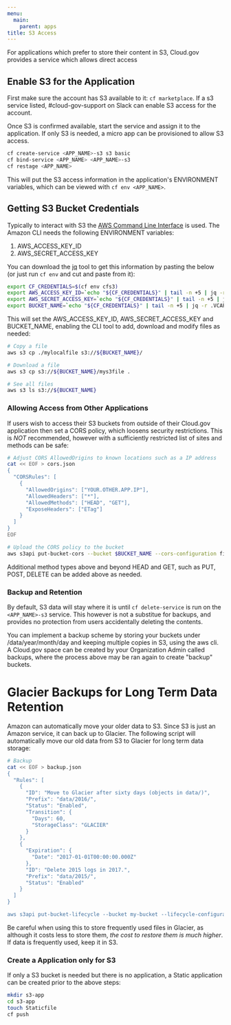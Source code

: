 ```yaml
---
menu:
  main:
    parent: apps
title: S3 Access
---
```


For applications which prefer to store their content in S3, Cloud.gov provides a service which allows direct access

## Enable S3 for the Application

First make sure the account has S3 available to it: `cf marketplace`.  If a s3 service listed, #cloud-gov-support on Slack can enable S3 access for the account.

Once S3 is confirmed available, start the service and assign it to the application.  If only S3 is needed, a micro app can be provisioned to allow S3 access.

```bash
cf create-service <APP_NAME>-s3 s3 basic
cf bind-service <APP_NAME> <APP_NAME>-s3
cf restage <APP_NAME>
```

This will put the S3 access information in the application's ENVIRONMENT variables, which can be viewed with `cf env <APP_NAME>`.

## Getting S3 Bucket Credentials
Typically to interact with S3 the [AWS Command Line Interface](https://aws.amazon.com/cli/) is used.  The Amazon CLI needs the following ENVIRONMENT variables:
 1. AWS_ACCESS_KEY_ID 
 2. AWS_SECRET_ACCESS_KEY 
 
You can download the [jq](https://stedolan.github.io/jq/) tool to get this information by pasting the below (or just run `cf env` and cut and paste from it):

```bash
export CF_CREDENTIALS=$(cf env cfs3) 
export AWS_ACCESS_KEY_ID=`echo "${CF_CREDENTIALS}" | tail -n +5 | jq -r .VCAP_SERVICES.s3[].credentials.access_key_id 2>/dev/null`
export AWS_SECRET_ACCESS_KEY=`echo "${CF_CREDENTIALS}" | tail -n +5 | jq -r .VCAP_SERVICES.s3[].credentials.secret_access_key 2>/dev/null`
export BUCKET_NAME=`echo "${CF_CREDENTIALS}" | tail -n +5 | jq -r .VCAP_SERVICES.s3[].credentials.bucket 2>/dev/null`
```

This will set the AWS_ACCESS_KEY_ID, AWS_SECRET_ACCESS_KEY and BUCKET_NAME, enabling the CLI tool to add, download and modify files as needed:

```bash
# Copy a file
aws s3 cp ./mylocalfile s3://${BUCKET_NAME}/

# Download a file
aws s3 cp s3://${BUCKET_NAME}/mys3file .

# See all files
aws s3 ls s3://${BUCKET_NAME}
```

### Allowing Access from Other Applications
If users wish to access their S3 buckets from outside of their Cloud.gov application then set a CORS policy, which loosens security restrictions.  This is *NOT* recommended, however with a sufficiently restricted list of sites and methods can be safe:

```bash
# Adjust CORS AllowedOrigins to known locations such as a IP address
cat << EOF > cors.json
{
  "CORSRules": [
    {
      "AllowedOrigins": ["YOUR.OTHER.APP.IP"],
      "AllowedHeaders": ["*"],
      "AllowedMethods": ["HEAD", "GET"],
      "ExposeHeaders": ["ETag"]
    }
  ]
}
EOF

# Upload the CORS policy to the bucket
aws s3api put-bucket-cors --bucket $BUCKET_NAME --cors-configuration file://cors.json
```

Additional method types above and beyond HEAD and GET, such as PUT, POST, DELETE can be added above as needed.

### Backup and Retention
By default, S3 data will stay where it is until `cf delete-service` is run on the `<APP_NAME>-s3` service.  This however is not a substitue for backups, and provides no protection from users accidentally deleting the contents.  

You can implement a backup scheme by storing your buckets under /data/year/month/day and keeping multiple copies in S3, using the aws cli. A Cloud.gov space can be created by your Organization Admin called backups, where the process above may be ran again to create "backup" buckets. 

# Glacier Backups for Long Term Data Retention
Amazon can automatically move your older data to S3.  Since S3 is just an Amazon service, it can back up to Glacier.  The following script will automatically move our old data from S3 to Glacier for long term data storage:

```bash
# Backup 
cat << EOF > backup.json
{
  "Rules": [
    {
      "ID": "Move to Glacier after sixty days (objects in data/)",
      "Prefix": "data/2016/",
      "Status": "Enabled",
      "Transition": {
        "Days": 60,
        "StorageClass": "GLACIER"
      }
    },
    {
      "Expiration": {
        "Date": "2017-01-01T00:00:00.000Z"
      },
      "ID": "Delete 2015 logs in 2017.",
      "Prefix": "data/2015/",
      "Status": "Enabled"
    }
  ]
}

aws s3api put-bucket-lifecycle --bucket my-bucket --lifecycle-configuration file://backup.json

```

Be careful when using this to store frequently used files in Glacier, as although it costs less to store them, *the cost to restore them is much higher*.  If data is frequently used, keep it in S3.

### Create a Application only for S3

If only a S3 bucket is needed but there is no application, a Static application can be created prior to the above steps:

```bash
mkdir s3-app
cd s3-app
touch Staticfile
cf push
```

















































